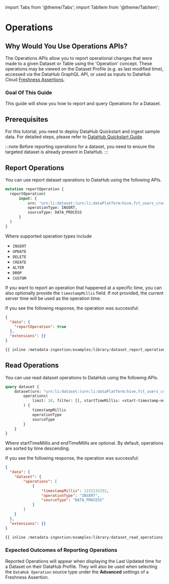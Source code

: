 import Tabs from '@theme/Tabs';
import TabItem from '@theme/TabItem';

# Operations

## Why Would You Use Operations APIs?

The Operations APIs allow you to report operational changes that were made to a given Dataset or Table using the 'Operation' concept.
These operations may be viewed on the Dataset Profile (e.g. as last modified time), accessed via the DataHub GraphQL API, or 
used as inputs to DataHub Cloud [Freshness Assertions](/docs/managed-datahub/observe/freshness-assertions.md). 

### Goal Of This Guide

This guide will show you how to report and query Operations for a Dataset. 

## Prerequisites

For this tutorial, you need to deploy DataHub Quickstart and ingest sample data.
For detailed steps, please refer to [DataHub Quickstart Guide](/docs/quickstart.md).

:::note
Before reporting operations for a dataset, you need to ensure the targeted dataset is already present in DataHub.
:::

## Report Operations

You can use report dataset operations to DataHub using the following APIs. 

<Tabs>
<TabItem value="graphql" label="GraphQL" default>

```graphql
mutation reportOperation {
  reportOperation(
      input: { 
          urn: "urn:li:dataset:(urn:li:dataPlatform:hive,fct_users_created,PROD)", 
          operationType: INSERT,
          sourceType: DATA_PROCESS
      }
  )
}
```

Where supported operation types include

- `INSERT`
- `UPDATE`
- `DELETE`
- `CREATE`
- `ALTER`
- `DROP`
- `CUSTOM`

If you want to report an operation that happened at a specific time, you can also optionally provide
the `timestampMillis` field. If not provided, the current server time will be used as the operation time. 

If you see the following response, the operation was successful:

```json
{
  "data": {
    "reportOperation": true
  },
  "extensions": {}
}
```

</TabItem>

<TabItem value="python" label="Python">

```python
{{ inline /metadata-ingestion/examples/library/dataset_report_operation.py show_path_as_comment }}
```

</TabItem>
</Tabs>

## Read Operations

You can use read dataset operations to DataHub using the following APIs.

<Tabs>
<TabItem value="graphql" label="GraphQL" default>

```graphql
query dataset {
    dataset(urn: "urn:li:dataset:(urn:li:dataPlatform:hive,fct_users_created,PROD)") {
        operations(
            limit: 10, filter: [], startTimeMillis: <start-timestamp-ms>, endTimeMillis: <end-timestamp-ms>
        ) {
            timestampMillis
            operationType
            sourceType
        }
    }
}
```

Where startTimeMillis and endTimeMillis are optional. By default, operations are sorted by time descending. 

If you see the following response, the operation was successful:

```json
{
  "data": {
    "dataset": {
        "operations": [
            {
                "timestampMillis": 1231232332,
                "operationType": "INSERT",
                "sourceType": "DATA_PROCESS"
            }
        ]
    }
  },
  "extensions": {}
}
```

</TabItem>

<TabItem value="python" label="Python">

```python
{{ inline /metadata-ingestion/examples/library/dataset_read_operations.py show_path_as_comment }}
```

</TabItem>
</Tabs>

### Expected Outcomes of Reporting Operations

Reported Operations will appear when displaying the Last Updated time for a Dataset on their DataHub Profile.
They will also be used when selecting the `DataHub Operation` source type under the **Advanced** settings of a Freshness
Assertion. 